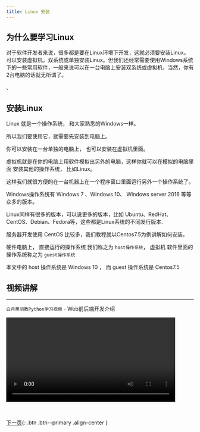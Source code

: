 ```yaml
---
title: Linux 安装
---
```


## 为什么要学习Linux

对于软件开发者来说，很多都是要在Linux环境下开发，这就必须要安装Linux。可以安装虚拟机，双系统或单独安装Linux。但我们还经常需要使用Windows系统下的一些常用软件，一般来说可以在一台电脑上安装双系统或虚拟机，当然，你有2台电脑的话就无所谓了。

、

## 安装Linux

Linux 就是一个操作系统， 和大家熟悉的Windows一样。 

所以我们要使用它，就需要先安装到电脑上。

你可以安装在一台单独的电脑上， 也可以安装在虚拟机里面。

虚拟机就是在你的电脑上用软件模拟出另外的电脑，这样你就可以在模拟的电脑里面 安装其他的操作系统， 比如Linux。

这样我们就很方便的在一台机器上在一个程序窗口里面运行另外一个操作系统了。

Windows操作系统有 Windows 7 、Windows 10、 Windows server 2016 等等众多的版本。

Linux同样有很多的版本，可以说更多的版本，比如 Ubuntu、RedHat、CentOS、Debian、Fedora等，这些都是Linux系统的不同发行版本.

服务器开发使用 CentOS 比较多，我们教程就以Centos7.5为例讲解如何安装。


硬件电脑上， 直接运行的操作系统 我们称之为  ```host操作系统```， 虚拟机 软件里面的操作系统称之为  ```guest操作系统``` 

本文中的 host 操作系统是 Windows 10 ， 而 guest 操作系统是 Centos7.5


## 视频讲解

---
```白月黑羽教Python学习视频``` - Web前后端开发介绍

<video src="https://github.com/baiyueheiyu/fileshare/raw/master/video/01_2p.mp4"  style="width: 90%;" controls controlsList="nodownload" oncontextmenu="return false;" preload="metadata"></video>

<br>

[下一页](/doc/tutorial/linux/02/){: .btn .btn--primary .align-center }